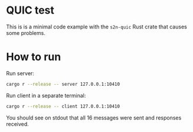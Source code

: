 # QUIC test

This is is a minimal code example with the `s2n-quic` Rust crate that causes some problems.

# How to run

Run server:
```bash
cargo r --release -- server 127.0.0.1:10410
```

Run client in a separate terminal:
```bash
cargo r --release -- client 127.0.0.1:10410
```

You should see on stdout that all 16 messages were sent and responses received.